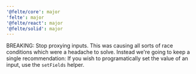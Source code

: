 ```yaml
---
'@felte/core': major
'felte': major
'@felte/react': major
'@felte/solid': major
---
```


BREAKING: Stop proxying inputs. This was causing all sorts of race conditions which were a headache to solve. Instead we're going to keep a single recommendation: If you wish to programatically set the value of an input, use the `setFields` helper.
